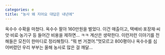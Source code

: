```yaml
---
categories: e
title: "농사 왜 지어요 대답은 내년에"
---
```


				
		
			
				
					
					
						
						
						
					
					
				
				
			
			
			
옥수수 수확을 마쳤다. 옥수수 팔아 160만원을 벌었다. 이건 매출이고, 택배비·포장재·씨앗·비료·농기구 등 들어간 비용을 제하면… ㅋㅋ 계산은 생략한다. 이런저런 이야기를 전해들은 모친이 한마디로 정리해줬다. “뭐 번 거겠어.”멋모르고 800평이나 옥수수를 심어버렸던 우리 부부는 올해 농사로 많은 걸 깨달...		
			